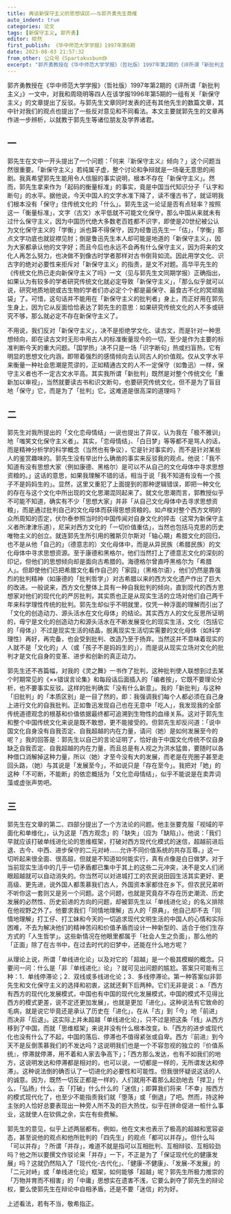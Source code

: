 ```yaml
---
title: 再谈新保守主义的思想误区——与郭齐勇先生商榷
auto_indent: true
categories: 论文
tags: [新保守主义, 郭齐勇]
editor: 皎然
first_publish: 《华中师范大学学报》1997年第6期
date: 2023-08-03 21:57:32
from_other: 公众号《Spartakusbund》
excerpt: "郭齐勇教授在《华中师范大学学报》（哲社版）1997年第2期的《评所谓「新批判主义」》一文中，对我和周晓明等四人在该学报1996年第5期的一组有关「新保守主义」的文章提出了反驳。与郭先生文章同时发表的还有其他先生的数篇文章，其中针对我们的观点也提出了一些反对意见和不同看法。本文主要就郭先生的文章再作进一步辨析，以就教于郭先生等诸位朋友及学界诸君。"
---
```

郭齐勇教授在《华中师范大学学报》（哲社版）1997年第2期的《评所谓「新批判主义」》一文中，对我和周晓明等四人在该学报1996年第5期的一组有关「新保守主义」的文章提出了反驳。与郭先生文章同时发表的还有其他先生的数篇文章，其中针对我们的观点也提出了一些反对意见和不同看法。本文主要就郭先生的文章再作进一步辨析，以就教于郭先生等诸位朋友及学界诸君。

## 一
郭先生在文中一开头提出了一个问题：「何来『新保守主义』倾向？」这个问题当然很重要。「新保守主义」若纯属子虚，整个讨论和争辩就是一场毫无意思的闹剧。我真希望郭先生能用令人信服的事实说明，根本不存在「新保守主义」。然而，郭先生拿来作为「起码的衡量标准」的事实，竟是中国当代知识分子「认字和断句」的水平。据他说，今天中国人的文字水准下降了，读不懂古书了，就证明我们根本没有「保守」住传统文化的「什么」。郭先生这一论证是否有点轻率？按照这一「衡量标准」，文字（古文）水平低就不可能文化保守，那么中国从来就未有过什么保守主义，因为中国历代绝大多数老百姓都不识字，即使是20世纪被公认为文化保守主义的「学衡」派也算不得保守，因为经鲁迅先生一「估」，「学衡」那点文字功底也就捉襟见肘；倒是鲁迅先生本人却可能是地道的「新保守主义」，因为大家都承认他的文字好；而且今后也永远不会再有什么保守主义，因为将来的文化人再怎么努力，也决做不到像古时学者那样对古书倒背如流。因此用学文化、识古字的绝对必要性来拒斥对「新保守主义」的指责，是文不对题。高华平先生的《传统文化热已走向新保守主义了吗》一文（见与郭先生文同期学报）正确指出，如果认为有较多的学者研究传统文化就必定导致「新保守主义」，「那么似乎就可以说，研究地质地貌或古生物的学者们亦必定个个都是最保守、最食古不化的冥顽脑袋」了。可惜，这句话并不能用在「新保守主义的批判者」身上，而正好用在郭先生身上，因为它从反面恰恰表达了郭先生的意思：如果研究传统文化的人不多或研究不够，那么就必定不存在新保守主义了。

不用说，我们反对「新保守主义」，决不是拒绝学文化、读古文，而是针对一种思想倾向，即在读古文时无形中用古人的标准衡量现今的一切，至少是作为主要的标准判断今天的重大问题。「国学热」决不只是一场「识字断句」热或扫盲热，它有明显的思想文化内涵，即带着强烈的感情倾向去认同古人的价值观。仅从文字水平来衡量一种社会思潮是荒谬的，正如精通古文的人不一定保守（如鲁迅）一样，保守主义者也不一定古文水平高。其实我所谓「新批判」既然是对整个传统文化「重新加以审视」，当然就要读古书和识文断句，也要研究传统文化，但不是为了盲目地「保守」它，而是为了「批判」它。这难道是很高深的道理吗？

## 二

郭先生对我所提出的「文化恋母情结」一说也提出了异议，认为我在「极不雅训」地「嗤笑文化保守主义者」。其实，「恋母情结」、「白日梦」等等都不是骂人的话，而是精神分析学的科学概念（当然也有争议），它是针对事实的，而不是针对某些人的鉴赏趣味的。郭先生没有举出什么确凿的事实来反驳我的观点。他说：「我不知道有没有思想大家（例如康德、黑格尔）是可以不从自己的文化母体中寻求思想资粮的。」这话的意思，如果我理解不错的话，相当于说「我不知道有没有一个孩子不是妈妈生的」。显然，这里又重犯了上面提到的那种逻辑错误，即把一种文化的存在与这个文化中所出现的文化思潮混同起来了。就文化思潮而言，郭教授似乎不可能不知道，确实有不少「思想大家」并非「从自己文化母体中去寻求思想资粮」，而是通过批判自己的文化母体而获得思想资粮的。如卢梭对整个西方文明的众所周知的否定，伏尔泰参照当时的中国传闻对自身文化的抨击（这常为新保守主义者所津津乐道），尼采对西方文化的「一切价值重估」，当然也包括马克思的历史唯物主义的创立。就连郭先生所引用的雅斯贝尔斯对「轴心期」希腊文化的回归，也不是从他「自己的」（德意志的）文化母体中，而是从异民族（希腊民族）的文化母体中寻求思想资源。至于康德和黑格尔，他们当然打上了德意志文化的深刻的印记，但他们的思想倾向却是面向古希腊的。海德格尔曾直呼黑格尔为「希腊人」。但即使他们已把希腊文化看作自己的「家园」（黑格尔语），他们仍然是靠强烈的批判精神（如康德的「批判哲学」）对古希腊以来的西方文化遗产作出了巨大的改进。一般说来，西方文化整体上具有一种自我批判的倾向，直到现代的西方思想家对他们的现代化的严厉批判，其实质也正是从现实生活的立场对他们自己两千年来科学理性传统的批判。郭先生却似乎不明就里，仅凭一种浮面的理解而引出了「文化的创造动力、源头活水在文化母体」的结论。其实西方人的文化反思所证明的，毋宁是文化的创造动力和源头活水在不断发展变化的现实生活，文化（包括它的「母体」）不过是现实生活的结晶，脱离现实生活切实需要的文化母体（如科学理性）再好，再完备，也会受到批判、改造乃至于扬弃。当然这并不意味着现实的人就不是「文化的」人（或「孩子不是妈妈生的」），而是说从现实立场对文化的批判才是文化自身的变革、进步和创新的真正动力。

郭先生还不吝篇幅，对我的《灵之舞》一书作了批判，这种批判使人联想到过去某个时期常见的《××错误言论集》和每段话后面插入的「编者按」，它既不要理论分析，也不要事实反驳。这样的批判确实「没有什么新意」。我的「新批判」与这种「旧批判」的「本质区别」是一目了然的，即：我强调我们每个人都必须在自己身上进行文化的自我批判。正如鲁迅发现自己也在无意中「吃人」，我发现我的全部传统道德观念的根基和价值依据最终都可追溯到生物性的血缘关系。这对于郭先生和整个中国传统文化来说是既不敢想，更不能接受的。但郭先生却反问道：「说中国文化自身没有自我否定、自我超越的内在力量，请问（她）是如何发展至今的呢？」我的回答是：郭先生以自己的言论证明了，恰好由于中国文化传统不仅自身缺乏自我否定、自我超越的内在力量，而且总是有人视之为洪水猛兽，要随时以各种借口消解掉这种力量，所以（她）才至今没有大的发展，而老是在兜圈子甚至走回头路，（她）与其说是「发展至今」，不如说只是「存在至今」。我把对「她」的这种「不可断，不能断」的依恋概括为「文化恋母情结」，似乎不能说是在卖弄词藻或虚张声势吧。

## 三
郭先生在文章的第二、四部分提出了一个方法论的问题。他主张要克服「视域的平面化和单维化」，认为这是「西方观念」的「缺失」（应为「缺陷」）。他说：「我们早就应该打破单线进化论的思维框架，打破对西方现代化模式的迷信，超越前进后退、古今、中西、进步保守的二元对峙……允许不同价值系统的共存互尊。」这一切听起来很全面、很高超，但就是不知道如何能实行，真有点像是白日做梦。对于当前现实生活中的几乎一切矛盾都已集中于其上的这些二元冲突，决不是文人们闭眼超越就可以自动消失的。你当然可以对进城打工的农民说田园生活其实更好、更高级、更先进，说外国人都羡慕我们古人，外国资本家都住在乡下。但农民兄弟听不听你这一套则又是另一个问题。这个问题，也就是究竟存不存在历史潮流、历史发展的必然性、历史前进的方向的问题，却被郭先生以「单线进化论」的名义排除在他视野之外了。他要求我们「同情地理解」古人的「原典」，他自己却不去「同情地理解」打工仔、打工妹和今天的一切追求现代文明生活的中国人的心情和实际困难，不去为解决他们的精神苦闷和价值矛盾而设计一种新型的、适合于他们生存方式的「人生哲学」。这些新情况在他眼里都属于「社会人生之负面」，那么他的「正面」除了在古书中，在过去时代的旧梦中，还能在什么地方呢？

从理论上说，所谓「单线进化论」以及对它的「超越」是一个极其模糊的概念。只要问一问：什么是「非『单线进化』论」？就可见出问题的尴尬。答案只可能有三种：1．单线停滞论；2．双线或多线进化论；3．多线停滞论。第一种答案似非郭先生和文化保守主义的选择和初衷，这就还剩下后两种。它们无非是说：a.「西方有西方的现代化发展模式，中国也有中国的现代化发展模式，中国的模式不见得比西方的模式更差，说不定还更加发展」，也就是更加「进化」。这种说法有它致命的毛病，就是说它毕竟还是承认了历史在「进化」，在从「古」到「今」地「前进」而决非「后退」。这实际上并未超越「单线进化论」，只不过是把这条「线」从西方移到了中国，而就「思维框架」来说并没有什么根本改变。b.「西方的进步或现代化也没有什么了不起，中国的落后、停滞也不值得紧张或自卑。西方『前进』到今天不是反倒羡慕我们的不发达吗？这说明我们也是一个不容忽视的独立的『价值系统』，停滞就停滞，用不着和人家去争高下」；「西方那么发达，也有不如我们的地方，这说明发达和停滞都是相对的，也可以说，一切都是一样的，无所谓发达和停滞」。这种说法倒的确否认了一切进化的必要性和可能性。但我很怀疑说这话的人的诚意。因为，既然一切反正都是一样的，人们就用不着那么起劲地去「捍卫」什么，「弘扬」什么，去「打破」什么什么的「迷信」；即算我们将来「不幸」按西方的模式现代化了，也至少不能指责我们就「堕落」或「倒退」了吧。然而，持这种主张的人恰好总要表现出一种旁人所不及的巨大热忱，似乎在拼命促进一桩什么事业，这就使人在钦佩之余，实在有些费解。

郭先生的意见，似乎上述两层都有。例如，他在文末也表示了极高的超越和宽容姿态，甚至说他的观点和他所批判的「四先生」的观点「都可以并存」。但什么叫「可以并存」？所谓「并存」，难道不就是指可以互相批判、互相辩驳、互相较劲吗？他之所以要撰文作驳论来「并存」一下，不正是为了「保证现代化的健康发展」吗？这就仍然陷入了「现代化-古代化」、「健康-不健康」、「发展-不发展」的「二元对峙」或「单线进化论」框架，如何能够「超越」呢？郭先生所极力推崇的「万物并育而不相害」的「中庸」思想实在遗害不浅，它要么剥夺了郭先生的辩论权，要么使郭先生在辩论中自相矛盾，还是不要「迷信」的为好。

上述看法，若有不当，敬希指正。
